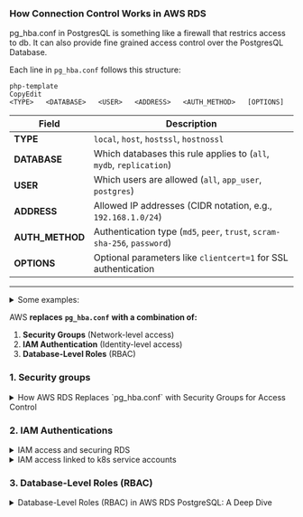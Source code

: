 ### How Connection Control Works in AWS RDS

pg_hba.conf in PostgresQL is something like a firewall that restrics access to db. It can also provide fine grained access control over the PostgresQL Database. 


Each line in `pg_hba.conf` follows this structure:


```plain text
php-template
CopyEdit
<TYPE>   <DATABASE>   <USER>   <ADDRESS>   <AUTH_METHOD>   [OPTIONS]
```


| **Field**       | **Description**                                                           |
| --------------- | ------------------------------------------------------------------------- |
| **TYPE**        | `local`, `host`, `hostssl`, `hostnossl`                                   |
| **DATABASE**    | Which databases this rule applies to (`all`, `mydb`, `replication`)       |
| **USER**        | Which users are allowed (`all`, `app_user`, `postgres`)                   |
| **ADDRESS**     | Allowed IP addresses (CIDR notation, e.g., `192.168.1.0/24`)              |
| **AUTH_METHOD** | Authentication type (`md5`, `peer`, `trust`, `scram-sha-256`, `password`) |
| **OPTIONS**     | Optional parameters like `clientcert=1` for SSL authentication            |


---

<details>
<summary>Some examples:</summary>

### Password based md5 auth
### Note:
- **Replay attack:**An attacker captures a valid login credential and then repeatedly uses it to try to log in to a system.
- **Man-in-the-middle attack:**

An attacker intercepts a credit card number being transmitted online, modifies the number to steal funds, and then forwards the altered information to the merchant.

- Encrypts passwords but susceptible to **replay attacks**.
<details>
<summary>Preventing replay attacks</summary>

### **1️⃣ LDAP Simple Bind Over TLS**

- In **basic LDAP authentication**, users send their credentials (`username + password`) to the server.
- To prevent eavesdropping and replay:
- **TLS (LDAPS) encrypts the entire session** (`ldap://` → `ldaps://`).
- Even if an attacker captures the traffic, the **password is encrypted**.

💡 **Best Practice**: Always use **LDAPS (LDAP over TLS)** to prevent credential replay.


---


### **2️⃣ LDAP SASL Bind (Challenge-Response)**


SASL (Simple Authentication and Security Layer) provides **mechanisms like DIGEST-MD5 and SCRAM** for secure authentication.


### **How SASL Prevents Replay Attacks**

- Instead of sending **passwords directly**, SASL uses **a challenge-response mechanism**.
- The LDAP server sends a **random challenge (nonce)**.
- The client **hashes the password with the challenge** and sends it back.
- The server verifies the hash before granting access.

💡 **Since each challenge is unique, an attacker cannot replay old responses.**


---


### **3️⃣ Kerberos-Based LDAP Authentication**

- LDAP can integrate with **Kerberos**, a secure authentication protocol.
- Kerberos uses **time-based tickets (TGT - Ticket Granting Ticket)**.
- Tickets **expire after a short time**, making replay **useless**.

💡 **If an attacker captures a Kerberos ticket, it becomes invalid after a few minutes!**


### **🔹 Key Mechanisms Preventing Replay Attacks in SSL/TLS**

1. **Session Key Exchange (Diffie-Hellman / RSA)**
- **TLS uses asymmetric encryption** (RSA or Diffie-Hellman) to establish a **unique session key** for encryption.
- The session key is **randomly generated for each connection**.
- Even if an attacker captures traffic, they **cannot decrypt the session key since they dont have private keys as they are never shared over internet**.
2. **TLS 1.3: Perfect Forward Secrecy (PFS)**
- TLS 1.3 **removes static key exchanges** (no RSA key reuse).
- Uses **Ephemeral Diffie-Hellman (ECDHE)** to generate **new session keys per connection**.
- **Even if one session is compromised, past/future sessions remain secure.**

### 


</details>

- **SCRAM-SHA-256 (More secure)**

```json
host all all 104.22.102.100/32 md5
host all all 104.22.102.100/32 scram-sha-256
host all all 192.168.1.100/32 ldap ldapserver=myldap.local ldapprefix="cn=" ldapsuffix=",ou=users,dc=mydomain,dc=com"
```


</details>


AWS **replaces** **`pg_hba.conf`** **with a combination of:**

1. **Security Groups** (Network-level access)
2. **IAM Authentication** (Identity-level access)
3. **Database-Level Roles** (RBAC)

### 1. Security groups

<details>
<summary>How AWS RDS Replaces `pg_hba.conf` with Security Groups for Access Control</summary>

In **self-hosted PostgreSQL**, `pg_hba.conf` is used to control **who can connect** and **from where**. However, **AWS RDS does NOT provide direct access to** **`pg_hba.conf`**. Instead, **AWS Security Groups (SGs) control network-level access**, ensuring **only authorized clients and applications can connect**.


---


## **1️⃣ What Are AWS Security Groups?**


Security Groups (SGs) are **firewall rules** that control **inbound and outbound traffic** to AWS resources, including **RDS instances**.

- **Inbound Rules** → Define **who** can connect to RDS.
- **Outbound Rules** → Define **where RDS can connect** (usually defaults to "Allow All").

💡 **Think of SGs as a dynamic, cloud-based alternative to** **`pg_hba.conf`****.**


---


## **2️⃣ How Security Groups Control RDS PostgreSQL Access**


AWS RDS PostgreSQL instances are assigned **one or more security groups**. The rules in the security group determine **who can access the database**.


| **Access Type**            | **Traditional** **`pg_hba.conf`** **(Self-Hosted)** | **AWS RDS Security Groups**                  |
| -------------------------- | --------------------------------------------------- | -------------------------------------------- |
| **Restrict by IP Address** | `host all all 192.168.1.100/32 md5`                 | SG Rule: `Allow 192.168.1.100/32`            |
| **Restrict by VPC/Subnet** | Manual network configuration                        | SG Rule: `Allow VPC CIDR 10.0.0.0/16`        |
| **Restrict by User Role**  | `pg_roles`, `pg_hba.conf`                           | IAM authentication & PostgreSQL RBAC         |
| **Restrict by Region**     | Requires external firewall                          | Use SGs to allow access only within a region |


💡 **Security Groups act as the first layer of security before authentication happens inside PostgreSQL.**


---


## **3️⃣ Real-World Scenarios for Security Groups with RDS PostgreSQL**


Let’s look at **real-world use cases** where Security Groups replace `pg_hba.conf`.


---


### **🔹 Scenario 1: Restricting Access to a Specific Application Server**


### **Use Case**


You have a **backend application** running on **EC2** that needs to connect to **RDS PostgreSQL**. Only the **EC2 instance** should be allowed to connect.


### **Traditional** **`pg_hba.conf`** **(Self-Hosted)**


```plain text
host all all 192.168.1.100/32 md5
```


This allows only the **EC2 instance** (`192.168.1.100`) to connect.


### **AWS RDS Security Group Configuration**

1. **Find the EC2 Instance Security Group ID** (e.g., `sg-12345678`).
2. Modify the RDS **Security Group Inbound Rules**:
- **Type**: PostgreSQL
- **Protocol**: TCP
- **Port**: 5432
- **Source**: EC2 Security Group (`sg-12345678`)

### **Effect**

- **Only the EC2 instance** can connect to the RDS database.
- **Other IPs and applications** cannot access the database.

---


### **🔹 Scenario 2: Allowing Developer Access from Specific IP Addresses**


### **Use Case**


Your development team wants **direct access** to the **AWS RDS PostgreSQL** instance for debugging.


### **Traditional** **`pg_hba.conf`**


```plain text
host all all 203.0.113.0/32 md5  # Developer 1
host all all 203.0.114.0/32 md5  # Developer 2
```


### **AWS RDS Security Group Configuration**

1. **Modify the RDS Security Group** to allow connections from specific developer IPs:
- **Type**: PostgreSQL
- **Protocol**: TCP
- **Port**: 5432
- **Source**: `203.0.113.0/32, 203.0.114.0/32`

### **Effect**

- **Only specified developer IPs** can connect.
- Developers can use **pgAdmin, DBeaver, or psql** from their laptops.

---


### **🔹 Scenario 3: Enabling Multi-Tier Architecture (App + Database)**


### **Use Case**


You have a **web application**, a **backend API**, and a **PostgreSQL RDS database**. The database **should only be accessible from the backend API, NOT directly from the web app**.


### **Solution Using AWS Security Groups**

1. **Create Three Security Groups**:
- **Web Security Group (****`sg-web`****)** → Handles traffic from public users.
- **App Security Group (****`sg-app`****)** → Handles traffic from the web app to the backend API.
- **DB Security Group (****`sg-db`****)** → Restricts access to the **backend API only**.
2. **Configure Security Group Rules**:
- **Allow** **`sg-app`** **to connect to** **`sg-db`** **on port 5432**.
- **Deny direct connections from** **`sg-web`** **to** **`sg-db`**.

| **Traffic**    | **Source** | **Destination** | **Allowed?** |
| -------------- | ---------- | --------------- | ------------ |
| Web → App      | `sg-web`   | `sg-app`        | ✅ Yes        |
| App → Database | `sg-app`   | `sg-db`         | ✅ Yes        |
| Web → Database | `sg-web`   | `sg-db`         | ❌ No         |


### **Effect**

- **Web users** cannot access the database directly.
- **Only the backend API can query the database**.

---


### **🔹 Scenario 4: Cross-Region Replication & Secure Access**


### **Use Case**


You need **a read replica in a different AWS region** and **secure cross-region connections**.


### **Solution Using Security Groups + VPC Peering**

1. **Create a Security Group in Region A** (Primary RDS).
2. **Create a Security Group in Region B** (Replica RDS).
3. **Enable VPC Peering** between both regions.
4. **Modify Security Groups**:
- Allow **only the peered VPC CIDR** to access **port 5432**.

### **Effect**

- **No public access** to either database.
- **Secure cross-region database replication**.

---


## **4️⃣ Automating Security Group Management**


For **dynamic environments**, you can use **AWS CLI or Terraform** to manage Security Groups.


### **Example: Grant Temporary Access via AWS CLI**


```plain text
aws ec2 authorize-security-group-ingress \
    --group-id sg-db \
    --protocol tcp \
    --port 5432 \
    --cidr 198.51.100.10/32
```


💡 This **temporarily grants access** to `198.51.100.10/32` (a developer's IP).


### **Example: Terraform Security Group for RDS**


```hcl
resource "aws_security_group" "rds" {
  name = "rds-security-group"

  ingress {
    from_port   = 5432
    to_port     = 5432
    protocol    = "tcp"
    cidr_blocks = ["10.0.0.0/16"]
  }
}
```


💡 This **allows only internal VPC access** to the database.


---


## **5️⃣ Summary: AWS Security Groups vs.** **`pg_hba.conf`**


| **Feature**                            | **`pg_hba.conf`** **(Self-Hosted)** | **AWS Security Groups**  |
| -------------------------------------- | ----------------------------------- | ------------------------ |
| **Controls Access By**                 | IP, User Roles, CIDR                | IP, VPC, Security Groups |
| **Granularity**                        | Database Level                      | Network Level            |
| **Allows User-Based Access**           | ✅ Yes                               | ❌ No (Handled via IAM)   |
| **Restricts External Access**          | ✅ Yes                               | ✅ Yes                    |
| **Configurable via AWS CLI/Terraform** | ❌ No                                | ✅ Yes                    |


---


## **🔥 Key Takeaways**

- **AWS Security Groups replace** **`pg_hba.conf`** for network-level database access.
- **IAM authentication should be used for user-based access** instead of IP-based access.
- **Security Groups + VPC Peering** enable secure multi-tier and multi-region architectures.
- **Use automation (AWS CLI, Terraform) to manage Security Groups dynamically.**

---


### **Next Steps**


🔹 Do you need **a Terraform script for AWS RDS Security Group setup?**


🔹 Want to **set up IAM authentication for a production RDS instance?**


Let me know how I can help! 🚀


</details>


### 2. IAM Authentications

<details>
<summary>IAM access and securing RDS</summary>

# IAM Database Authentication for MySQL


Amazon RDS for MySQL you can authenticate using AWS Identity and Access Management (IAM) database authentication. With this authentication method, you don't need to use a password when you connect to a DB instance. Instead, you use an authentication token.


An `authentication token` is a unique string of characters that Amazon RDS generates on request. Authentication tokens are generated using AWS Signature Version 4. Each token has a lifetime of 15 minutes. You don't need to store user credentials in the database, because authentication is managed externally using IAM. _You can also still use standard database authentication._


![iam-access-to-rds-00.png](https://raw.githubusercontent.com/miztiik/AWS-Demos/master/How-To/setup-iam-access-to-rds/images/iam-access-to-rds-00.png)


Follow this article in [**Youtube**](https://youtu.be/tvXZWhu35PY)


## Pre-Requisites

1. EC2 Instance
- AWS CLI Installed - [Get help here](https://www.youtube.com/watch?v=5g0Cuq-qKA0&list=PLxzKY3wu0_FLaF9Xzpyd9p4zRCikkD9lE&index=11)
2. MySQL RDS Instance - [Get help here](https://youtu.be/vLaW6b441x0)
- MySQL Version - 5.7.17
- Ensure `IAM DB authentication` is enabled
- EC2 and RDS should be able to communicate with each other at port RDS port( For MySQL 3306 )
3. IAM RoleName: **ec2-to-rds**: An EC2 Role. [Get help here](https://www.youtube.com/watch?v=5g0Cuq-qKA0&index=11&list=PLxzKY3wu0_FLaF9Xzpyd9p4zRCikkD9lE)
- Permissions: Managed Policies `AmazonRDSFullAccess`

## Prepare EC2 Instance


Install the following packages and commands


```plain text
yum install curl mysql -y
```


### Setup Database to use IAM


We will now create a database user account that uses an AWS authentication token


```plain text
# Connect to DB
RDS_HOST="db-with-iam-support.ct5b4uz1gops.eu-central-1.rds.amazonaws.com"
REGION="eu-central-1"
# mysql -h {database or cluster endpoint} -P {port number database is listening on} -u {master db username} -p
mysql -h ${RDS_HOST} -P 3306 -u dbuser -p
```


Run this command to create a database user account that will use an AWS authentication token instead of a password:


```plain text
CREATE USER 'db_iam_user' IDENTIFIED WITH AWSAuthenticationPlugin as 'RDS';
```


Optionally, run this command to require the user to connect to the database using SSL: [Learn more here](https://github.com/miztiik/AWS-Demos/tree/master/How-To/setup-ssl-connection-to-rds)


```plain text
GRANT USAGE ON *.* TO 'db_iam_user'@'%'REQUIRE SSL;
```


Run the “exit” command to close MySQL


### IAM Inline Policy


Inline Policy to allow the db access to user, _Change the db arn accordingly_


```plain text
{
    "Version": "2012-10-17",
    "Statement": [
       {
          "Effect": "Allow",
          "Action": [
              "rds-db:connect"
          ],
          "Resource": [
              "arn:aws:rds-db:eu-central-1:111111111111:dbuser:db-RWXD2T7YIWZU4VI2FBHSM2GE24/db_iam_user"
          ]
       }
    ]
}
```


### Download SSL Certificates


Download the AWS RDS Certificate `pem` file,


```plain text
mkdir -p /var/mysql-certs/
cd /var/mysql-certs/
curl -O <https://s3.amazonaws.com/rds-downloads/rds-combined-ca-bundle.pem>
```


### Generate an AWS authentication token


The authentication token consists of several hundred characters. It can be unwieldy on the command line. One way to work around this is to save the token to an environment variable, and then use that variable when you connect.


```plain text
TOKEN="$(aws rds generate-db-auth-token --hostname ${RDS_HOST} --port 3306 --region ${REGION} --username db_iam_user)"
```


## Connect to Database


```plain text
mysql --host="${RDS_HOST}" \\
      --port=3306 \\
      --user=db_iam_user \\
      --ssl-ca=/var/mysql-certs/rds-combined-ca-bundle.pem \\
      --ssl-verify-server-cert \\
      --enable-cleartext-plugin \\
      --password="$TOKEN"
```


### Screenshots


![iam-access-to-rds-01.png](https://raw.githubusercontent.com/miztiik/AWS-Demos/master/How-To/setup-iam-access-to-rds/images/iam-access-to-rds-01.png)


### References


[1] - [AWS Docs - IAM Policy for IAM Database Access](https://docs.aws.amazon.com/AmazonRDS/latest/UserGuide/UsingWithRDS.IAMDBAuth.IAMPolicy.html)


[2] - [AWS Docs - Amazon RDS with IAM credentials](https://aws.amazon.com/premiumsupport/knowledge-center/users-connect-rds-iam/)


</details>

<details>
<summary>IAM access linked to k8s service accounts</summary>

### **🔹 2. IAM Authentication (More Secure)**

- AWS provides **IAM authentication**, eliminating the need for **passwords**.
- Users authenticate with **temporary IAM credentials** via AWS Security Token Service (**STS**).
- Works well for **EC2, Lambda, and Kubernetes workloads**.

## **Using AWS RDS IAM Authentication in Kubernetes Workloads**


In **Kubernetes**, workloads such as **Pods, Deployments, StatefulSets, and Jobs** need **secure authentication** to connect to **AWS RDS MySQL** using **IAM authentication**. Since Kubernetes workloads cannot store credentials in `.pgpass` or local files directly, you must manage authentication securely using **IAM roles, service accounts, and Kubernetes secrets**.


---


# **1️⃣ Overview: Challenges in Kubernetes**

- **No persistent file storage** → The `rds-combined-ca-bundle.pem` SSL certificate **must be injected dynamically**.
- **No interactive authentication** → IAM tokens **must be generated automatically** by the pod.
- **Automatic token refresh** → IAM authentication tokens expire **every 15 minutes**, requiring a mechanism for regeneration.

---


# **2️⃣ Solution: IAM Authentication with Kubernetes Service Accounts**


### **✅ Steps to Securely Use IAM Authentication for RDS MySQL in Kubernetes**

1. **Create an IAM Role with RDS Access**
2. **Attach the IAM Role to the Kubernetes Service Account**
3. **Mount SSL Certificates in Kubernetes Pods**
4. **Generate IAM Tokens in Kubernetes Workloads**
5. **Connect to RDS Using IAM Authentication**

---


# **3️⃣ Step-by-Step Setup**


## **Step 1: Create an IAM Role for RDS Access**


IAM authentication works by granting **a Kubernetes pod permissions to generate authentication tokens**.


### **1️⃣ Create an IAM Role**


```plain text
aws iam create-role --role-name k8s-rds-iam-role \
    --assume-role-policy-document file://trust-policy.json
```


Where `trust-policy.json` contains:


```json
{
    "Version": "2012-10-17",
    "Statement": [
        {
            "Effect": "Allow",
            "Principal": {
                "Federated": "arn:aws:iam::AWS_ACCOUNT_ID:oidc-provider/oidc.eks.YOUR_REGION.amazonaws.com"
            },
            "Action": "sts:AssumeRoleWithWebIdentity",
            "Condition": {
                "StringEquals": {
                    "oidc.eks.YOUR_REGION.amazonaws.com:sub": "system:serviceaccount:default:rds-sa"
                }
            }
        }
    ]
}
```

- This **trust policy** allows the **Kubernetes service account (****`rds-sa`****) to assume the IAM role**.

### **2️⃣ Attach the IAM Policy to Allow RDS Connections**


```plain text
aws iam put-role-policy --role-name k8s-rds-iam-role --policy-name RDSIAMPolicy \
    --policy-document file://rds-policy.json
```


Where `rds-policy.json` contains:


```json
{
    "Version": "2012-10-17",
    "Statement": [
        {
            "Effect": "Allow",
            "Action": [
                "rds-db:connect"
            ],
            "Resource": "arn:aws:rds-db:YOUR_REGION:AWS_ACCOUNT_ID:dbuser:DB_INSTANCE_ID/db_iam_user"
        },
        {
            "Effect": "Allow",
            "Action": [
                "rds:DescribeDBInstances",
                "rds:GenerateDBAuthToken"
            ],
            "Resource": "*"
        }
    ]
}
```

- **Grants permission to connect to the RDS instance** (`rds-db:connect`).
- **Allows generating IAM authentication tokens** (`rds:GenerateDBAuthToken`).

---


## **Step 2: Link IAM Role to Kubernetes Service Account**


To allow Kubernetes workloads to use the IAM role, create a **Kubernetes service account**.


### **1️⃣ Create a Service Account in Kubernetes**


```yaml
apiVersion: v1
kind: ServiceAccount
metadata:
  name: rds-sa
  namespace: default
  annotations:
    eks.amazonaws.com/role-arn: arn:aws:iam::AWS_ACCOUNT_ID:role/k8s-rds-iam-role
```


Apply the service account:


```plain text
kubectl apply -f service-account.yaml
```


### **2️⃣ Assign the Service Account to Your Workload**


Modify your **Deployment or StatefulSet** to use the new **ServiceAccount**:


```yaml
apiVersion: apps/v1
kind: Deployment
metadata:
  name: my-app
spec:
  replicas: 1
  selector:
    matchLabels:
      app: my-app
  template:
    metadata:
      labels:
        app: my-app
    spec:
      serviceAccountName: rds-sa
      containers:
        - name: my-app
          image: my-app:latest
          env:
            - name: RDS_HOST
              value: "my-rds-instance.rds.amazonaws.com"
            - name: RDS_REGION
              value: "us-east-1"
```

- **`serviceAccountName: rds-sa`** ensures the Pod **assumes the IAM role** for authentication.

---


## **Step 3: Mount SSL Certificates in Kubernetes Pods**


Since RDS **requires SSL connections**, we must **mount the AWS RDS CA certificate** inside the container.


### **1️⃣ Create a Kubernetes Secret for the SSL Certificate**


```plain text
kubectl create secret generic rds-ssl-cert \
  --from-file=rds-combined-ca-bundle.pem=/path/to/local/rds-combined-ca-bundle.pem
```


### **2️⃣ Mount the Secret in Your Pod**


Modify your **Deployment YAML** to mount the SSL certificate:


```yaml
volumes:
  - name: rds-ssl-cert
    secret:
      secretName: rds-ssl-cert

volumeMounts:
  - name: rds-ssl-cert
    mountPath: "/var/mysql-certs"
    readOnly: true
```

- This mounts the **certificate inside the container** at `/var/mysql-certs`.

---


## **Step 4: Generate IAM Authentication Token in Kubernetes**


Since **IAM tokens expire every 15 minutes**, your application **must generate a new token dynamically**.


Modify your **application code** or **entrypoint script** to **generate the IAM token before connecting to MySQL**.


### **1️⃣ Use a Startup Script**


```plain text
#!/bin/bash
TOKEN=$(aws rds generate-db-auth-token \
    --hostname $RDS_HOST \
    --port 3306 \
    --region $RDS_REGION \
    --username db_iam_user)

mysql --host="$RDS_HOST" \
      --port=3306 \
      --user=db_iam_user \
      --ssl-ca=/var/mysql-certs/rds-combined-ca-bundle.pem \
      --ssl-verify-server-cert \
      --enable-cleartext-plugin \
      --password="$TOKEN"
```

- Generates a **new authentication token** every time the application starts.

---


## **Step 5: Connect to RDS Using IAM Authentication**


After configuring everything, your **Kubernetes pod can connect to RDS** **without storing static passwords**.


### **Final Connection Command in Kubernetes**


```plain text
mysql --host="$RDS_HOST" \
      --port=3306 \
      --user=db_iam_user \
      --ssl-ca=/var/mysql-certs/rds-combined-ca-bundle.pem \
      --ssl-verify-server-cert \
      --enable-cleartext-plugin \
      --password="$(aws rds generate-db-auth-token --hostname $RDS_HOST --port 3306 --region $RDS_REGION --username db_iam_user)"
```

- **IAM authentication tokens are automatically generated** inside the Kubernetes Pod.
- **The SSL certificate is securely mounted** via a Kubernetes secret.

---


# **🔥 Final Summary**


| **Step**                                      | **Action**                                    |
| --------------------------------------------- | --------------------------------------------- |
| **1. Create IAM Role**                        | IAM role allows Kubernetes to connect to RDS. |
| **2. Create Kubernetes Service Account**      | Service account assumes the IAM role.         |
| **3. Mount SSL Certificates in Kubernetes**   | Ensures **secure connections** to RDS.        |
| **4. Generate IAM Tokens Inside Pods**        | Auth tokens replace static passwords.         |
| **5. Connect to RDS with IAM Authentication** | Uses **generated tokens & SSL certs**.        |


---


# **✅ Best Practices**

- **Use IAM roles instead of passwords** for better security.
- **Rotate SSL certificates periodically**.
- **Monitor failed authentication attempts** in **AWS CloudWatch**.
- **Automate token generation** inside **entrypoint scripts**.

---


</details>

### 3. Database-Level Roles (RBAC)

<details>

<summary> Database-Level Roles (RBAC) in AWS RDS PostgreSQL: A Deep Dive</summary>


## **1️⃣ What is Role-Based Access Control (RBAC) in AWS RDS PostgreSQL?**


Role-Based Access Control (**RBAC**) is a **database security model** in which **permissions** are assigned to **roles** rather than individual users.

- Users are **granted roles** that define what actions they can perform in the database.
- Roles control **read/write access, schema usage, table modification, and admin privileges**.
- This **replaces the need for modifying** **`pg_hba.conf`**, which is not available in AWS RDS.

---


## **2️⃣ Real-World Use Cases for RBAC in AWS RDS PostgreSQL**


Let's go through **practical scenarios** where **RBAC** is essential.


---


## **🛠️ Scenario 1: Multi-Tenant SaaS Application**


### **Use Case**


A **SaaS (Software as a Service) provider** hosts a PostgreSQL database in AWS RDS. Each **tenant (customer)** must have **isolated access** to their data.


### **RBAC Implementation**

1. **Create a schema per tenant**:

```sql
CREATE SCHEMA tenant_1;
CREATE SCHEMA tenant_2;
```

2. **Create roles for each tenant**:

```sql
CREATE ROLE tenant1_user LOGIN PASSWORD 'securepassword1';
CREATE ROLE tenant2_user LOGIN PASSWORD 'securepassword2';
```

3. **Grant schema-specific access**:

```sql
GRANT USAGE ON SCHEMA tenant_1 TO tenant1_user;
GRANT SELECT, INSERT, UPDATE, DELETE ON ALL TABLES IN SCHEMA tenant_1 TO tenant1_user;

GRANT USAGE ON SCHEMA tenant_2 TO tenant2_user;
GRANT SELECT, INSERT, UPDATE, DELETE ON ALL TABLES IN SCHEMA tenant_2 TO tenant2_user;
```

4. **Restrict cross-tenant access**:

```sql
REVOKE ALL ON SCHEMA tenant_2 FROM tenant1_user;
REVOKE ALL ON SCHEMA tenant_1 FROM tenant2_user;
```


### **Outcome**

- Each **tenant sees only their own schema**.
- **No cross-tenant access** is allowed.
- The **SaaS provider manages access via roles instead of modifying** **`pg_hba.conf`**.

---


## **🛠️ Scenario 2: Role-Based Access in an E-Commerce Platform**


### **Use Case**


An **e-commerce company** runs a **PostgreSQL database** in AWS RDS. Different **teams** need different levels of access:


 | **Team**             | **Required Access**                 |
 | -------------------- | ----------------------------------- |
 | **Admin**            | Full control over all tables        |
 | **Developers**       | Read/write access to testing tables |
 | **Customer Support** | Read-only access to user orders     |


### **RBAC Implementation**

1. **Create roles for each team**:

```sql
CREATE ROLE admin_role;
CREATE ROLE dev_role;
CREATE ROLE support_role;
```

2. **Grant full access to admins**:

```sql
GRANT ALL PRIVILEGES ON DATABASE ecom_db TO admin_role;
```

3. **Grant limited access to developers**:

```sql
GRANT CONNECT ON DATABASE ecom_db TO dev_role;
GRANT USAGE ON SCHEMA public TO dev_role;
GRANT SELECT, INSERT, UPDATE ON ALL TABLES IN SCHEMA public TO dev_role;
```

4. **Grant read-only access to customer support**:

```sql
GRANT CONNECT ON DATABASE ecom_db TO support_role;
GRANT USAGE ON SCHEMA public TO support_role;
GRANT SELECT ON orders TO support_role;
```

5. **Assign roles to users**:

```sql
CREATE USER admin_user WITH PASSWORD 'AdminPass';
CREATE USER dev_user WITH PASSWORD 'DevPass';
CREATE USER support_user WITH PASSWORD 'SupportPass';

GRANT admin_role TO admin_user;
GRANT dev_role TO dev_user;
GRANT support_role TO support_user;
```


### **Outcome**

- **Admins have full control** over the database.
- **Developers can modify test data** but not production tables.
- **Support staff can only view orders** but not modify them.
- **No need to modify** **`pg_hba.conf`**; all access control is **managed via roles**.

---


## **🛠️ Scenario 3: Securing Financial Data in a Banking System**


### **Use Case**


A **bank** uses AWS RDS PostgreSQL to store **customer transactions**. It needs:

- **Strict separation of duties** (Compliance Requirement).
- **Read-only access for auditors**.
- **Limited access for customer service**.
- **Full access for the finance team**.

### **RBAC Implementation**

1. **Create roles for each user type**:

```sql
CREATE ROLE finance_team;
CREATE ROLE auditor;
CREATE ROLE customer_service;
```

2. **Grant full control to finance team**:

```sql
GRANT ALL PRIVILEGES ON ALL TABLES IN SCHEMA transactions TO finance_team;
```

3. **Grant read-only access to auditors**:

```sql
GRANT CONNECT ON DATABASE bank_db TO auditor;
GRANT USAGE ON SCHEMA transactions TO auditor;
GRANT SELECT ON ALL TABLES IN SCHEMA transactions TO auditor;
```

4. **Restrict customer service to only viewing specific columns**:

```sql
CREATE VIEW limited_transactions AS
SELECT transaction_id, customer_id, amount, status FROM transactions;

GRANT SELECT ON limited_transactions TO customer_service;
```


### **Outcome**

- **Finance team has full access**.
- **Auditors can only read transaction records**.
- **Customer service can see limited transaction details**.
- **Strict compliance with financial regulations**.

---


## **3️⃣ Automating RBAC Using AWS IAM + PostgreSQL**


### **Use Case**


A **company wants to dynamically assign database roles based on AWS IAM policies**.


### **Solution**

1. **Create an IAM Role for Database Access**

```plain text
aws iam create-role --role-name RDSReadOnly --assume-role-policy-document file://TrustPolicy.json
```

2. **Attach IAM Policies to Control Access**

```plain text
aws iam attach-role-policy --role-name RDSReadOnly --policy-arn arn:aws:iam::aws:policy/AmazonRDSReadOnlyAccess
```

3. **Enable IAM Authentication in PostgreSQL**

```sql
ALTER USER readonly_user WITH IAM ROLE;
```

4. **Generate an IAM Authentication Token**

```plain text
aws rds generate-db-auth-token --hostname mydb-instance.rds.amazonaws.com --port 5432 --region us-east-1 --username readonly_user
```


### **Outcome**

- IAM users dynamically **inherit database roles** based on AWS policies.
- **No need to store passwords**.
- **More secure & scalable RBAC implementation**.

---


## **4️⃣ Summary: How AWS RDS Replaces** **`pg_hba.conf`** **with RBAC**


 | **Feature**               | **Self-Managed PostgreSQL (****`pg_hba.conf`****)** | **AWS RDS PostgreSQL (RBAC + Security Groups)** |
 | ------------------------- | --------------------------------------------------- | ----------------------------------------------- |
 | **Access Control**        | Uses `pg_hba.conf`                                  | Uses **database roles + security groups**       |
 | **IP-Based Restrictions** | Manual configuration in `pg_hba.conf`               | Managed via **AWS Security Groups**             |
 | **User Authentication**   | Password-based authentication                       | IAM authentication + password authentication    |
 | **Role Management**       | Manual role creation & assignment                   | IAM-integrated **dynamic role assignment**      |
 | **Multi-Tenant Security** | Schema & role-based isolation                       | **Role-based schema access per tenant**         |
 | **Audit & Compliance**    | Limited logging                                     | AWS **CloudTrail + CloudWatch for auditing**    |


---


## **🔥 Final Takeaways**


✅ **RBAC in AWS RDS PostgreSQL is more flexible than** **`pg_hba.conf`**.


✅ **Roles & schemas control access without modifying the database instance**.


✅ **IAM authentication can be integrated with PostgreSQL roles for better security**.


✅ **Security Groups replace IP-based access control** from `pg_hba.conf`.


✅ **Multi-tenant SaaS, finance, and e-commerce systems rely on RBAC** for strong access controls.


Let me know if you want **hands-on implementation for IAM + RBAC in AWS RDS! 🚀**
</details>